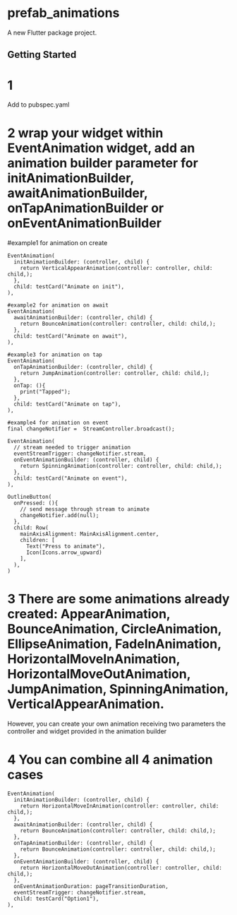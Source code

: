 # prefab_animations

A new Flutter package project.

## Getting Started


# 1
Add to pubspec.yaml


# 2 wrap your widget within EventAnimation widget, add an animation builder parameter for initAnimationBuilder, awaitAnimationBuilder, onTapAnimationBuilder or onEventAnimationBuilder


#example1 for animation on create
```
EventAnimation(
  initAnimationBuilder: (controller, child) {
    return VerticalAppearAnimation(controller: controller, child: child,);
  },
  child: testCard("Animate on init"),
),

#example2 for animation on await
EventAnimation(
  awaitAnimationBuilder: (controller, child) {
    return BounceAnimation(controller: controller, child: child,);
  },
  child: testCard("Animate on await"),
),

#example3 for animation on tap
EventAnimation(
  onTapAnimationBuilder: (controller, child) {
    return JumpAnimation(controller: controller, child: child,);
  },
  onTap: (){
    print("Tapped");
  },
  child: testCard("Animate on tap"),
),

#example4 for animation on event
final changeNotifier =  StreamController.broadcast();

EventAnimation(
  // stream needed to trigger animation
  eventStreamTrigger: changeNotifier.stream,
  onEventAnimationBuilder: (controller, child) {
    return SpinningAnimation(controller: controller, child: child,);
  },
  child: testCard("Animate on event"),
),

OutlineButton(
  onPressed: (){
    // send message through stream to animate
    changeNotifier.add(null);
  },
  child: Row(
    mainAxisAlignment: MainAxisAlignment.center,
    children: [
      Text("Press to animate"),
      Icon(Icons.arrow_upward)
    ],
  ),
)
```


# 3 There are some animations already created: AppearAnimation, BounceAnimation, CircleAnimation, EllipseAnimation, FadeInAnimation, HorizontalMoveInAnimation, HorizontalMoveOutAnimation, JumpAnimation, SpinningAnimation, VerticalAppearAnimation.

However, you can create your own animation receiving two parameters the controller and widget provided in the animation builder

# 4 You can combine all 4 animation cases
```
EventAnimation(
  initAnimationBuilder: (controller, child) {
    return HorizontalMoveInAnimation(controller: controller, child: child,);
  },
  awaitAnimationBuilder: (controller, child) {
    return BounceAnimation(controller: controller, child: child,);
  },
  onTapAnimationBuilder: (controller, child) {
    return BounceAnimation(controller: controller, child: child,);
  },
  onEventAnimationBuilder: (controller, child) {
    return HorizontalMoveOutAnimation(controller: controller, child: child,);
  },
  onEventAnimationDuration: pageTransitionDuration,
  eventStreamTrigger: changeNotifier.stream,
  child: testCard("Option1"),
),
```
